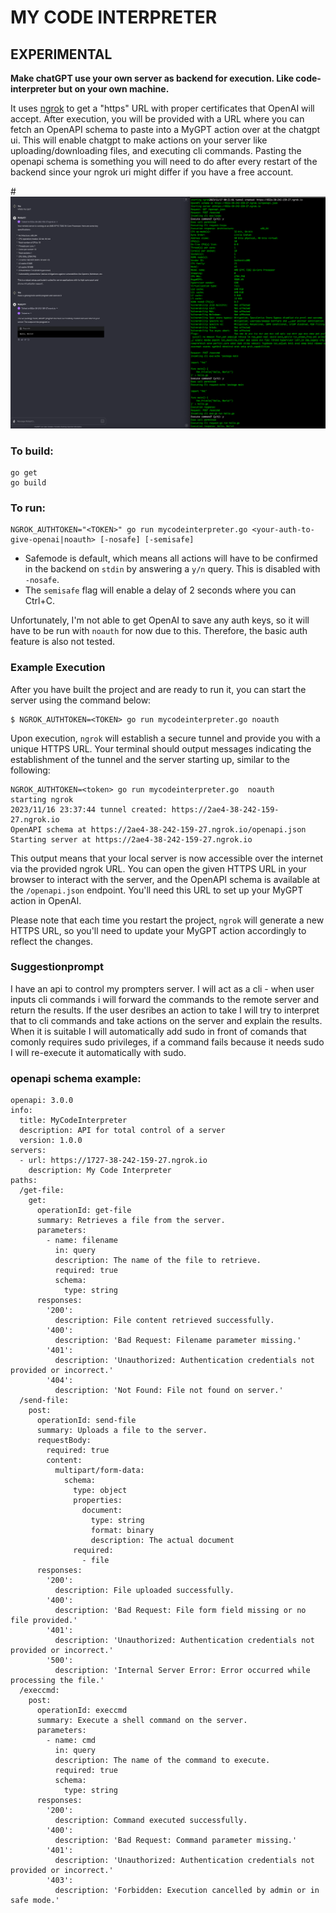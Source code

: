 # MY CODE INTERPRETER
## EXPERIMENTAL

**Make chatGPT use your own server as backend for execution. Like code-interpreter but on your own machine.**

It uses [ngrok](https://ngrok.com) to get a "https" URL with proper certificates that OpenAI will accept.
After execution, you will be provided with a URL where you can fetch an OpenAPI schema to paste into a MyGPT action over at the chatgpt ui. This will enable chatgpt to make actions on your server like uploading/downloading files, and executing cli commands. 
Pasting the openapi schema is something you will need to do after every restart of the backend since your ngrok uri might differ if you have a free account.

#![Example](mygptcli.png "MyCodeInterpreter")

### To build:
```
go get
go build
```

### To run:
```
NGROK_AUTHTOKEN="<TOKEN>" go run mycodeinterpreter.go <your-auth-to-give-openai|noauth> [-nosafe] [-semisafe]
```

- Safemode is default, which means all actions will have to be confirmed in the backend on `stdin` by answering a `y/n` query. This is disabled with `-nosafe`.
- The `semisafe` flag will enable a delay of 2 seconds where you can Ctrl+C.

Unfortunately, I'm not able to get OpenAI to save any auth keys, so it will have to be run with `noauth` for now due to this. Therefore, the basic auth feature is also not tested.


### Example Execution

After you have built the project and are ready to run it, you can start the server using the command below:

```
$ NGROK_AUTHTOKEN=<TOKEN> go run mycodeinterpreter.go noauth
```

Upon execution, `ngrok` will establish a secure tunnel and provide you with a unique HTTPS URL. Your terminal should output messages indicating the establishment of the tunnel and the server starting up, similar to the following:

```
NGROK_AUTHTOKEN=<token> go run mycodeinterpreter.go  noauth
starting ngrok
2023/11/16 23:37:44 tunnel created: https://2ae4-38-242-159-27.ngrok.io
OpenAPI schema at https://2ae4-38-242-159-27.ngrok.io/openapi.json
Starting server at https://2ae4-38-242-159-27.ngrok.io
```

This output means that your local server is now accessible over the internet via the provided ngrok URL. You can open the given HTTPS URL in your browser to interact with the server, and the OpenAPI schema is available at the `/openapi.json` endpoint. You'll need this URL to set up your MyGPT action in OpenAI.

Please note that each time you restart the project, `ngrok` will generate a new HTTPS URL, so you'll need to update your MyGPT action accordingly to reflect the changes.


### Suggestionprompt

I have an api to control my prompters  server. I will act as a cli - when user inputs cli commands i will forward the commands to the remote server and return the results. 
If the user desribes an action to take I will try to interpret that to cli commands and take actions on the server and explain the results.
When it is suitable I will automatically add sudo in front of comands that comonly requires sudo privileges, if a command fails because it needs sudo I will re-execute it automatically with sudo.

### openapi schema example:
```
openapi: 3.0.0
info:
  title: MyCodeInterpreter
  description: API for total control of a server
  version: 1.0.0
servers:
  - url: https://1727-38-242-159-27.ngrok.io
    description: My Code Interpreter
paths:
  /get-file:
    get:
      operationId: get-file
      summary: Retrieves a file from the server.
      parameters:
        - name: filename
          in: query
          description: The name of the file to retrieve.
          required: true
          schema:
            type: string
      responses:
        '200':
          description: File content retrieved successfully.
        '400':
          description: 'Bad Request: Filename parameter missing.'
        '401':
          description: 'Unauthorized: Authentication credentials not provided or incorrect.'
        '404':
          description: 'Not Found: File not found on server.'
  /send-file:
    post:
      operationId: send-file
      summary: Uploads a file to the server.
      requestBody:
        required: true
        content:
          multipart/form-data:
            schema:
              type: object
              properties:
                document:
                  type: string
                  format: binary
                  description: The actual document
              required:
                - file
      responses:
        '200':
          description: File uploaded successfully.
        '400':
          description: 'Bad Request: File form field missing or no file provided.'
        '401':
          description: 'Unauthorized: Authentication credentials not provided or incorrect.'
        '500':
          description: 'Internal Server Error: Error occurred while processing the file.'
  /execcmd:
    post:
      operationId: execcmd
      summary: Execute a shell command on the server.
      parameters:
        - name: cmd
          in: query
          description: The name of the command to execute.
          required: true
          schema:
            type: string
      responses:
        '200':
          description: Command executed successfully.
        '400':
          description: 'Bad Request: Command parameter missing.'
        '401':
          description: 'Unauthorized: Authentication credentials not provided or incorrect.'
        '403':
          description: 'Forbidden: Execution cancelled by admin or in safe mode.'
```
